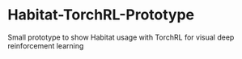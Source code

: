 # Habitat-TorchRL-Prototype
Small prototype to show Habitat usage with TorchRL for visual deep reinforcement learning
